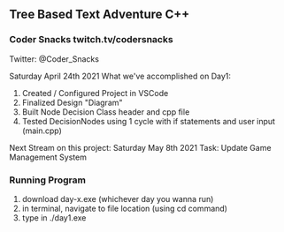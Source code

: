 ## Tree Based Text Adventure C++
### Coder Snacks twitch.tv/codersnacks
Twitter: @Coder_Snacks

Saturday April 24th 2021 
What we've accomplished on Day1: 
1. Created / Configured Project in VSCode
2. Finalized Design "Diagram" 
3. Built Node Decision Class header and cpp file
4. Tested DecisionNodes using 1 cycle with if statements and user input (main.cpp)


Next Stream on this project: Saturday May 8th 2021 
Task: Update Game Management System


### Running Program 
1. download day-x.exe (whichever day you wanna run)
2. in terminal, navigate to file location (using cd command)
3. type in ./day1.exe
